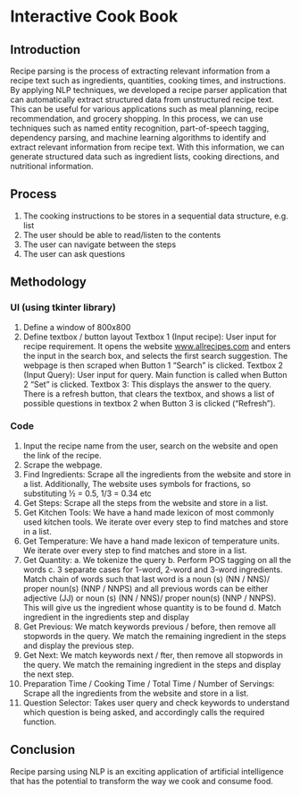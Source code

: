 # Interactive Cook Book #

## Introduction

Recipe parsing is the process of extracting relevant information from a recipe text such as ingredients, quantities, cooking times, and instructions. By applying NLP techniques, we developed a recipe parser application that can automatically extract structured data from unstructured recipe text. This can be useful for various applications such as meal planning, recipe recommendation, and grocery shopping.
      In this process, we can use techniques such as named entity recognition, part-of-speech tagging, dependency parsing, and machine learning algorithms to identify and extract relevant information from recipe text. With this information, we can generate structured data such as ingredient lists, cooking directions, and nutritional information.

## Process
1) The cooking instructions to be stores in a sequential data structure, e.g. list
2) The user should be able to read/listen to the contents
3) The user can navigate between the steps
4) The user can ask questions

## Methodology

### UI (using tkinter library) ###
  1) Define a window of 800x800
  2) Define textbox / button layout
    Textbox 1 (Input recipe): User input for recipe requirement. It opens the website www.allrecipes.com and enters the input in the search box, and selects the first      search suggestion. The webpage is then scraped when Button 1 “Search” is clicked.
    Textbox 2 (Input Query): User input for query. Main function is called when Button 2 “Set” is clicked.
    Textbox 3: This displays the answer to the query. There is a refresh button, that clears the textbox, and shows a list of possible questions in textbox 2 when          Button 3 is clicked (“Refresh”).

### Code ###
  1) Input the recipe name from the user, search on the website and open the link of the recipe.
  2) Scrape the webpage.
  3) Find Ingredients: Scrape all the ingredients from the website and store in a list. Additionally, The website uses symbols for fractions, so substituting ½ =         0.5, 1/3 = 0.34 etc
  4) Get Steps: Scrape all the steps from the website and store in a list.
  5) Get Kitchen Tools: We have a hand made lexicon of most commonly used kitchen tools. We iterate over every step to find matches and store in a list.
  6) Get Temperature: We have a hand made lexicon of temperature units. We iterate over every step to find matches and store in a list.
  7) Get Quantity:
    a. We tokenize the query
    b. Perform POS tagging on all the words
    c. 3 separate cases for 1-word, 2-word and 3-word ingredients. Match chain of words such that last word is a noun (s) (NN / NNS)/ proper noun(s) (NNP / NNPS) and         all previous words can be either adjective (JJ) or noun (s) (NN / NNS)/ proper noun(s) (NNP / NNPS). This will give us the ingredient whose quantity is to be         found
    d. Match ingredient in the ingredients step and display
  8) Get Previous: We match keywords previous / before, then remove all stopwords in the query. We match the remaining ingredient in the steps and display the              previous step. 
  9) Get Next: We match keywords next / fter, then remove all stopwords in the query. We match the remaining ingredient in the steps and display the next step. 
  10) Preparation Time / Cooking Time / Total Time / Number of Servings: Scrape all the ingredients from the website and store in a list.
  11) Question Selector: Takes user query and check keywords to understand which question is being asked, and accordingly calls the required function.
  
  ## Conclusion
  Recipe parsing using NLP is an exciting application of artificial intelligence that has the potential to transform the way we cook and consume food.
